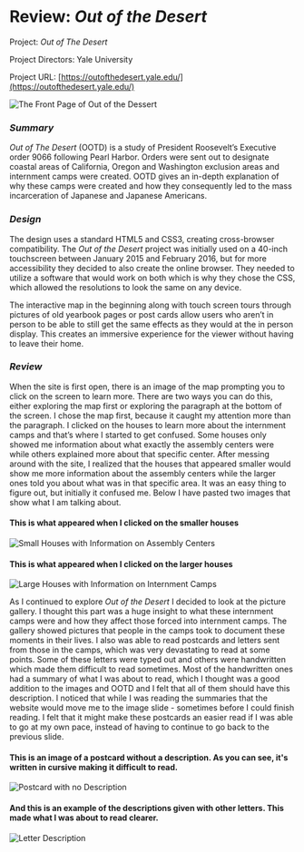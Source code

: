# Review: _Out of the Desert_

Project: _Out of The Desert_ 

Project Directors: Yale University

Project URL: [https://outofthedesert.yale.edu/](https://outofthedesert.yale.edu/)

![The Front Page of Out of the Dessert](https://summerv1.github.io/summerv/images/frontpage.jpg)

### **_Summary_**

_Out of The Desert_ (OOTD) is a study of President Roosevelt’s Executive order 9066 following Pearl Harbor. Orders were sent out to designate coastal areas of California, Oregon and Washington exclusion areas and internment camps were created. OOTD gives an in-depth explanation of why these camps were created and how they consequently led to the mass incarceration of Japanese and Japanese Americans. 

### **_Design_**

The design uses a standard HTML5 and CSS3, creating cross-browser compatibility. The _Out of the Desert_ project was initially used on a 40-inch touchscreen between January 2015 and February 2016, but for more accessibility they decided to also create the online browser. They needed to utilize a software that would work on both which is why they chose the CSS, which allowed the resolutions to look the same on any device. 

The interactive map in the beginning along with touch screen tours through pictures of old yearbook pages or post cards allow users who aren’t in person to be able to still get the same effects as they would at the in person display. This creates an immersive experience for the viewer without having to leave their home. 

### **_Review_**


When the site is first open, there is an image of the map prompting you to click on the screen to learn more. There are two ways you can do this, either exploring the map first or exploring the paragraph at the bottom of the screen. I chose the map first, because it caught my attention more than the paragraph. I clicked on the houses to learn more about the internment camps and that’s where I started to get confused. Some houses only showed me information about what exactly the assembly centers were while others explained more about that specific center. After messing around with the site, I realized that the houses that appeared smaller would show me more information about the assembly centers while the larger ones told you about what was in that specific area. It was an easy thing to figure out, but initially it confused me. Below I have pasted two images that show what I am talking about. 
#### This is what appeared when I clicked on the smaller houses
![Small Houses with Information on Assembly Centers](https://summerv1.github.io/summerv/images/smallhouse.jpg)
#### This is what appeared when I clicked on the larger houses
![Large Houses with Information on Internment Camps](https://summerv1.github.io/summerv/images/bighouse.jpg)

As I continued to explore _Out of the Desert_ I decided to look at the picture gallery. I thought this part was a huge insight to what these internment camps were and how they affect those forced into internment camps. The gallery showed pictures that people in the camps took to document these moments in their lives. I also was able to read postcards and letters sent from those in the camps, which was very devastating to read at some points. Some of these letters were typed out and others were handwritten which made them difficult to read sometimes. Most of the handwritten ones had a summary of what I was about to read, which I thought was a good addition to the images and OOTD and I felt that all of them should have this description. I noticed that while I was reading the summaries that the website would move me to the image slide - sometimes before I could finish reading. I felt that it might make these postcards an easier read if I was able to go at my own pace, instead of having to continue to go back to the previous slide. 
#### This is an image of a postcard without a description. As you can see, it's written in cursive making it difficult to read. 
![Postcard with no Description](https://summerv1.github.io/summerv/images/letter.png)
#### And this is an example of the descriptions given with other letters. This made what I was about to read clearer.
![Letter Description](https://summerv1.github.io/summerv/images/postcard.jpg)
